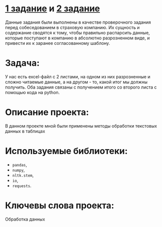 #  [1 задание](https://github.com/OStonks/Portfolio/blob/main/insurance/Задание%201.ipynb) и  [2 задание](https://github.com/OStonks/Portfolio/blob/main/insurance/Задание%202.ipynb)

Данные задания были выполнены в качестве проверочного задания перед собеседованием в страховую компанию. Их сущность и содержание сводятся к тому, чтобы правильно распарсить данные, которые поступают в компанию в абсолютно разрозненном виде, и привести их к заранее согласованному шаблону.

# Задача:
У нас есть excel-файл с 2 листами, на одном из них разрозненные и сложно читаемые данные, а на другом - то, какой итог мы должны получить. Оба задания связаны с получением итого со второго листа с помощью кода на python. 

# Описание проекта:
В данном проекте мной были применены методы обработки текстовых данных в таблицах

# Используемые библиотеки:

* `pandas`,
* `numpy`,
* `nltk.stem`,
* `io`,
* `requests`.


# Ключевы слова проекта:
Обработка данных
